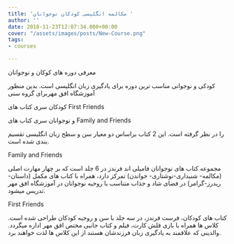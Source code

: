 ```yaml
---
title: 'مکالمه انگلیسی کودکان نوجوانان '
author: ''
date: 2018-11-23T12:07:34.000+00:00
cover: "/assets/images/posts/New-Course.png"
tags:
- courses

---
```

معرفی دوره های کوکان و نوجوانان

کودکی و نوجوانی مناسب ترین دوره برای یادگیری زبان انگلیسی است. بدین منظور آموزشگاه افق مهربرای گروه سنی 

 کودکان سری کتاب های First Friends

و نوجوانان سری کتاب های Family and Friends 

را در نظر گرفته است. این 2 کتاب براساس دو معیار سن و سطح زبان انگلیسی تقسیم بندی شده است.

Family and Friends

مجموعه کتاب های نوجوانان فامیلی اند فرندز در 6 جلد است که بر چهار مهارت اصلی (مکالمه- شنیداری-نوشتاری- خواندن) تمرکز دارد، همراه با کتاب های مکمل (داستان- ریدرز-گرامر) در فضای شاد و جذاب متناسب با روحیه نوجوانان در آموزشگاه افق مهر تدریس میشود.

First Friends

کتاب های کودکان، فرست فرندز، در سه جلد با سن و روحیه کودکان طراحی شده است. کلاس ها همراه با بازی فلش کارت، فیلم و کتاب جانبی مختص افق مهر اداره میگردد. والدینی که علاقمند به یادگیری زبان فرزندشان هستند از این کلاس ها لذت خواهند برد.

 